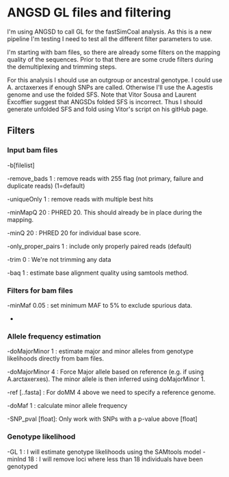 # ANGSD GL files and filtering

I'm using ANGSD to call GL for the fastSimCoal analysis. As this is a new pipeline I'm testing I need to test all the different filter parameters to use. 

I'm starting with bam files, so there are already some filters on the mapping quality of the sequences. Prior to that there are some crude filters during the demultiplexing and trimming steps. 

For this analysis I should use an outgroup or ancestral genotype. I could use A. arctaxerxes if enough SNPs are called. Otherwise I'll use the A.agestis genome and use the folded SFS. Note that Vitor Sousa and Laurent Excoffier suggest that ANGSDs folded SFS is incorrect. 
Thus I should generate unfolded SFS and fold using Vitor's script on his gitHub page. 

## Filters

### Input bam files

-b[filelist]

-remove_bads 1 : remove reads with 255 flag (not primary, failure and duplicate reads) (1=default)

-uniqueOnly 1 : remove reads with multiple best hits 

-minMapQ 20 : PHRED 20. This should already be in place during the mapping. 

-minQ 20 : PHRED 20 for individual base score. 

-only_proper_pairs 1 : include only properly paired reads (default)

-trim 0 : We're not trimming any data

-baq 1 : estimate base alignment quality using samtools method. 

### Filters for bam files

-minMaf 0.05 : set minimum MAF to 5% to exclude spurious data. 

- 

### Allele frequency estimation

-doMajorMinor 1 : estimate major and minor alleles from genotype likelihoods directly from bam files. 

-doMajorMinor 4 : Force Major allele based on reference (e.g. if using A.arctaxerxes). The minor allele is then inferred using doMajorMinor 1. 

-ref [..fasta] : For doMM 4 above we need to specify a reference genome. 

-doMaf 1 : calculate minor allele frequency 

-SNP_pval [float]: Only work with SNPs with a p-value above [float]



### Genotype likelihood

-GL 1 : I will estimate genotype likelihoods using the SAMtools model
-minInd 18 : I will remove loci where less than 18 individuals have been genotyped
